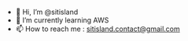 - 👋 Hi, I’m @sitisland
- 🌱 I’m currently learning AWS
- 📫 How to reach me : sitisland.contact@gmail.com

<!---
sitisland/sitisland is a ✨ special ✨ repository because its `README.md` (this file) appears on your GitHub profile.
You can click the Preview link to take a look at your changes.
--->
